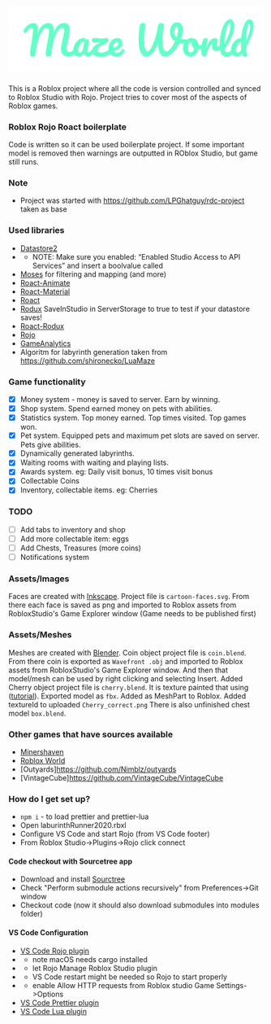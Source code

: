 ## ![aze World](https://github.com/MayGo/maze-world/raw/master/assets/logo.png "Maze World")

This is a Roblox project where all the code is version controlled and synced to Roblox Studio with Rojo.
Project tries to cover most of the aspects of Roblox games.

### Roblox Rojo Roact boilerplate

Code is written so it can be used boilerplate project. If some important model is removed then warnings are outputted in ROblox Studio, but game still runs.

### Note

- Project was started with https://github.com/LPGhatguy/rdc-project taken as base

### Used libraries

- [Datastore2](https://github.com/Kampfkarren/Roblox/)
- - NOTE: Make sure you enabled: “Enabled Studio Access to API Services” and insert a boolvalue called
- [Moses](https://github.com/Yonaba/Moses/blob/master/doc/tutorial.md) for filtering and mapping (and more)
- [Roact-Animate](https://github.com/AmaranthineCodices/roact-animate)
- [Roact-Material](https://github.com/MayGo/roact-material)
- [Roact](https://github.com/Roblox/roact)
- [Rodux](https://github.com/Roblox/rodux)
  SaveInStudio in ServerStorage to true to test if your datastore saves!
- [Roact-Rodux](https://github.com/Roblox/roact-rodux.git)
- [Rojo](https://github.com/rojo-rbx/rojo)
- [GameAnalytics](https://gameanalytics.com/docs/item/roblox-sdk)
- Algoritm for labyrinth generation taken from https://github.com/shironecko/LuaMaze

### Game functionality

- [x] Money system - money is saved to server. Earn by winning.
- [x] Shop system. Spend earned money on pets with abilities.
- [x] Statistics system. Top money earned. Top times visited. Top games won.
- [x] Pet system. Equipped pets and maximum pet slots are saved on server. Pets give abilities.
- [x] Dynamically generated labyrinths.
- [x] Waiting rooms with waiting and playing lists.
- [x] Awards system. eg: Daily visit bonus, 10 times visit bonus
- [x] Collectable Coins
- [x] Inventory, collectable items. eg: Cherries

### TODO

- [ ] Add tabs to inventory and shop
- [ ] Add more collectable item: eggs
- [ ] Add Chests, Treasures (more coins)
- [ ] Notifications system

### Assets/Images

Faces are created with [Inkscape](https://inkscape.org/). Project file is `cartoon-faces.svg`.
From there each face is saved as png and imported to Roblox assets from RobloxStudio's Game Explorer window (Game needs to be published first)

### Assets/Meshes

Meshes are created with [Blender](https://www.blender.org/).
Coin object project file is `coin.blend`. From there coin is exported as `Wavefront .obj` and imported to Roblox assets from RobloxStudio's Game Explorer window. And then that model/mesh can be used by right clicking and selecting Insert. Added
Cherry object project file is `cherry.blend`. It is texture painted that using ([tutorial](https://www.youtube.com/watch?v=lmbAs9jE1vI)). Exported model as `fbx`. Added as MeshPart to Roblox. Added textureId to uploaded `Cherry_correct.png`
There is also unfinished chest model `box.blend`.

### Other games that have sources available

- [Minershaven](https://github.com/berezaa/minershaven)
- [Roblox World](https://github.com/gtraines/roblox-world)
- [Outyards]https://github.com/Nimblz/outyards
- [VintageCube]https://github.com/VintageCube/VintageCube

### How do I get set up?

- `npm i` - to load prettier and prettier-lua
- Open laburinthRunner2020.rbxl
- Configure VS Code and start Rojo (from VS Code footer)
- From Roblox Studio->Plugins->Rojo click connect

#### Code checkout with Sourcetree app

- Download and install [Sourctree](https://www.sourcetreeapp.com/)
- Check "Perform submodule actions recursively" from Preferences->Git window
- Checkout code (now it should also download submodules into modules folder)

#### VS Code Configuration

- [VS Code Rojo plugin](https://marketplace.visualstudio.com/items?itemName=evaera.vscode-rojo)
- - note macOS needs cargo installed
- - let Rojo Manage Roblox Studio plugin
- - VS Code restart might be needed so Rojo to start properly
- - enable Allow HTTP requests from Roblox studio Game Settings->Options
- [VS Code Prettier plugin](https://marketplace.visualstudio.com/items?itemName=esbenp.prettier-vscode)
- [VS Code Lua plugin](https://marketplace.visualstudio.com/items?itemName=sumneko.lua)
